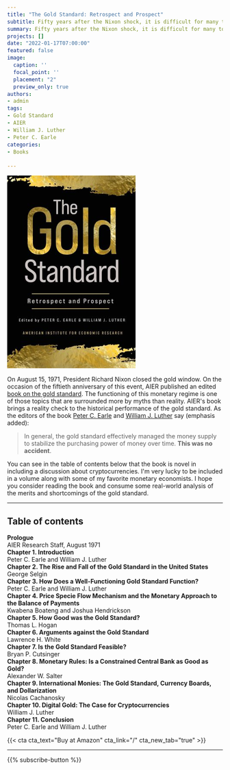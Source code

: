```yaml
---
title: "The Gold Standard: Retrospect and Prospect"
subtitle: Fifty years after the Nixon shock, it is difficult for many to imagine a dollar connected to gold. Most Americans have never used a gold-backed dollar. They do not understand how the gold standard worked. They have not considered the merits of returning to the gold standard. The gold standard, in their minds, is a relic of a bygone era. The contributions in this volume help to bridge the knowledge gap created by fifty years of fiat money.
summary: Fifty years after the Nixon shock, it is difficult for many to imagine a dollar connected to gold. Most Americans have never used a gold-backed dollar. They do not understand how the gold standard worked. They have not considered the merits of returning to the gold standard. The gold standard, in their minds, is a relic of a bygone era. The contributions in this volume help to bridge the knowledge gap created by fifty years of fiat money.
projects: []
date: "2022-01-17T07:00:00"
featured: false
image:
  caption: ''
  focal_point: ''
  placement: "2"
  preview_only: true
authors:
- admin
tags:
- Gold Standard
- AIER
- William J. Luther
- Peter C. Earle
categories:
- Books

---
```



![featured](featured.jpg)


On August 15, 1971, President Richard Nixon closed the gold window. On the occasion of the fiftieth anniversary of this event, AIER published an edited [book on the gold standard](https://www.aier.org/product/gold-standard/). The functioning of this monetary regime is one of those topics that are surrounded more by myths than reality. AIER's book brings a reality check to the historical performance of the gold standard. As the editors of the book [Peter C. Earle](https://www.aier.org/staffs/peter-c-earle/) and [William J. Luther](https://williamjluther.com/) say (emphasis added): 

> In general, the gold standard effectively managed the money supply to stabilize the purchasing power of money over time. **This was no accident**.

You can see in the table of contents below that the book is novel in including a discussion about cryptocurrencies. I'm very lucky to be included in a volume along with some of my favorite monetary economists. I hope you consider reading the book and consume some real-world analysis of the merits and shortcomings of the gold standard.

---

## Table of contents

**Prologue**  
AIER Research Staff, August 1971  
**Chapter 1. Introduction**  
Peter C. Earle and William J. Luther  
**Chapter 2. The Rise and Fall of the Gold Standard in the United States**  
George Selgin  
**Chapter 3. How Does a Well-Functioning Gold Standard Function?**  
Peter C. Earle and William J. Luther  
**Chapter 4. Price Specie Flow Mechanism and the Monetary Approach to the Balance of Payments**  
Kwabena Boateng and Joshua Hendrickson  
**Chapter 5. How Good was the Gold Standard?**  
Thomas L. Hogan  
**Chapter 6. Arguments against the Gold Standard**  
Lawrence H. White  
**Chapter 7. Is the Gold Standard Feasible?**  
Bryan P. Cutsinger  
**Chapter 8. Monetary Rules: Is a Constrained Central Bank as Good as Gold?**  
Alexander W. Salter  
**Chapter 9. International Monies: The Gold Standard, Currency Boards, and Dollarization**  
Nicolas Cachanosky  
**Chapter 10. Digital Gold: The Case for Cryptocurrencies**  
William J. Luther  
**Chapter 11. Conclusion**  
Peter C. Earle and William J. Luther  

{{< cta cta_text="Buy at Amazon" cta_link="/" cta_new_tab="true" >}}

---

{{% subscribe-button %}}
